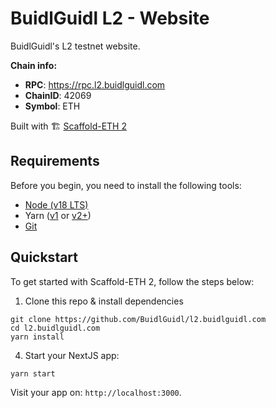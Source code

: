 # BuidlGuidl L2 - Website

BuidlGuidl's L2 testnet website. 

**Chain info:**

- **RPC**: https://rpc.l2.buidlguidl.com
- **ChainID**: 42069
- **Symbol**: ETH

Built with 🏗 [Scaffold-ETH 2](https://github.com/scaffold-eth/scaffold-eth-2)

## Requirements

Before you begin, you need to install the following tools:

- [Node (v18 LTS)](https://nodejs.org/en/download/)
- Yarn ([v1](https://classic.yarnpkg.com/en/docs/install/) or [v2+](https://yarnpkg.com/getting-started/install))
- [Git](https://git-scm.com/downloads)

## Quickstart

To get started with Scaffold-ETH 2, follow the steps below:

1. Clone this repo & install dependencies

```
git clone https://github.com/BuidlGuidl/l2.buidlguidl.com
cd l2.buidlguidl.com
yarn install
```

4. Start your NextJS app:

```
yarn start
```

Visit your app on: `http://localhost:3000`. 

